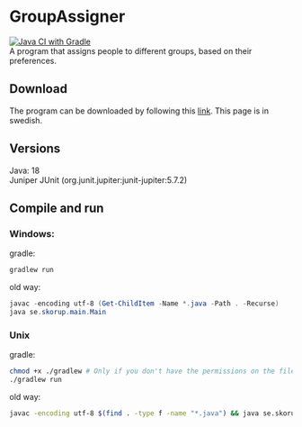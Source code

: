 # GroupAssigner
[![Java CI with Gradle](https://github.com/wudse20/GroupAssigner/actions/workflows/gradle.yml/badge.svg)](https://github.com/wudse20/GroupAssigner/actions/workflows/gradle.yml)<br>
A program that assigns people to different groups, based on their preferences.

## Download
The program can be downloaded by following this [link](https://www.skorup.se/download). This page is in swedish.

## Versions
Java: 18 <br>
Juniper JUnit (org.junit.jupiter:junit-jupiter:5.7.2)

## Compile and run

### Windows: <br>
gradle:
```powershell
gradlew run
```
old way:
```powershell
javac -encoding utf-8 (Get-ChildItem -Name *.java -Path . -Recurse)
java se.skorup.main.Main
```

### Unix
gradle:
```bash
chmod +x ./gradlew # Only if you don't have the permissions on the file to run it.
./gradlew run
```
old way:
```bash
javac -encoding utf-8 $(find . -type f -name "*.java") && java se.skorup.main.Main
```

